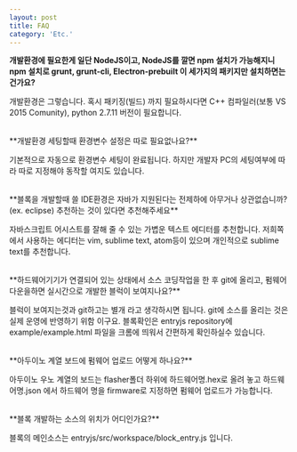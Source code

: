 ```yaml
---
layout: post
title: FAQ
category: 'Etc.'
---
```


**개발환경에 필요한게 일단 NodeJS이고, NodeJS를 깔면 npm 설치가 가능해지니 npm 설치로 grunt, grunt-cli, Electron-prebuilt 이 세가지의 패키지만 설치하면는 건가요?** 

개발환경은 그렇습니다. 혹시 패키징(빌드) 까지 필요하시다면 C++ 컴파일러(보통 VS 2015 Comunity), python 2.7.11 버전이 필요합니다.

<br/>
**개발환경 세팅할때 환경변수 설정은 따로 필요없나요?**  

기본적으로 자동으로 환경변수 세팅이 완료됩니다. 하지만 개발자 PC의 세팅여부에 따라 따로 지정해야 동작할 여지도 있습니다.

<br/>
**블록을 개발할때 쓸 IDE환경은 자바가 지원된다는 전제하에 아무거나 상관없습니까? <br>(ex. eclipse) 추천하는 것이 있다면 추천해주세요**  

자바스크립트 어시스트를 잘해 줄 수 있는 가볍운 텍스트 에디터를 추천합니다. 저희쪽에서 사용하는 에디터는 vim, sublime text, atom등이 있으며 개인적으로 sublime text를 추천합니다.

<br/>
**하드웨어기기가 연결되어 있는 상태에서 소스 코딩작업을 한 후 git에 올리고, 펌웨어 다운을하면 실시간으로 개발한 블럭이 보여지나요?**

블럭이 보여지는것과 git하고는 별개 라고 생각하시면 됩니다.
git에 소스를 올리는 것은 실제 운영에 반영하기 위함 이구요.
블록확인은 entryjs repository에 example/example.html 파일을 크롬에 띄워서 간편하게 확인하실수 있습니다.

<br/>
**아두이노 계열 보드에 펌웨어 업로드 어떻게 하나요?**

아두이노 우노 계열의 보드는 flasher폴더 하위에 하드웨어명.hex로 올려 놓고 하드웨어명.json 에서 하드웨어 명을 firmware로 지정하면 펌웨어 업로드가 가능합니다.

<br/>
**블록 개발하는 소스의 위치가 어디인가요?**

블록의 메인소스는 entryjs/src/workspace/block_entry.js 입니다.